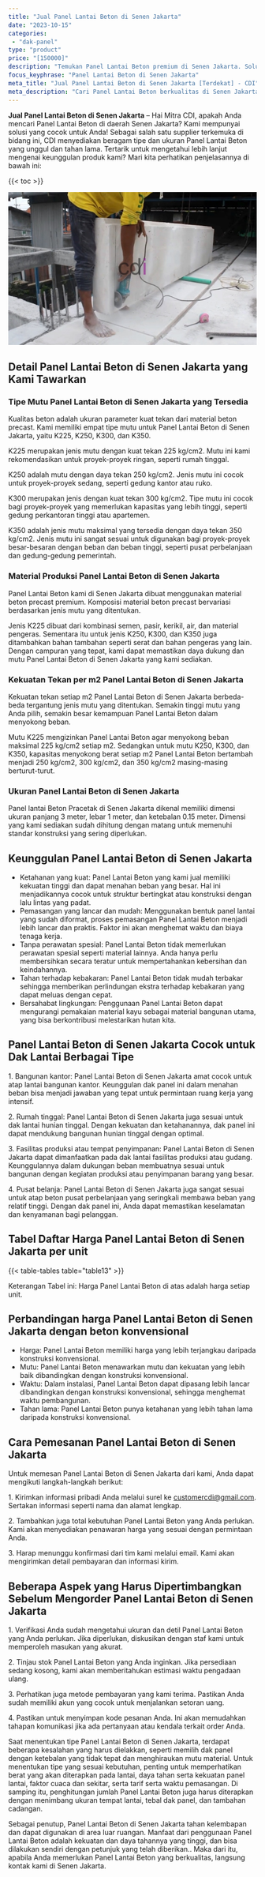 ```yaml
---
title: "Jual Panel Lantai Beton di Senen Jakarta"
date: "2023-10-15"
categories:
 - "dak-panel"
type: "product"
price: "[150000]"
description: "Temukan Panel Lantai Beton premium di Senen Jakarta. Solusi ideal untuk proyek konstruksi dengan standar terbaik, Panel Lantai Beton memberikan ketahanan optimal untuk proyek pembangunan. Hubungi kami sekarang."
focus_keyphrase: "Panel Lantai Beton di Senen Jakarta"
meta_title: "Jual Panel Lantai Beton di Senen Jakarta [Terdekat] - CDI"
meta_description: "Cari Panel Lantai Beton berkualitas di Senen Jakarta?. Tersedia Panel Lantai Beton premium untuk pembangunan. Penawaran spesial hanya di sini."
---
```


**Jual Panel Lantai Beton di Senen Jakarta** – Hai Mitra CDI, apakah Anda mencari Panel Lantai Beton di daerah Senen Jakarta? Kami mempunyai solusi yang cocok untuk Anda! Sebagai salah satu supplier terkemuka di bidang ini, CDI menyediakan beragam tipe dan ukuran Panel Lantai Beton yang unggul dan tahan lama. Tertarik untuk mengetahui lebih lanjut mengenai keunggulan produk kami? Mari kita perhatikan penjelasannya di bawah ini:

{{< toc >}}

![Jual Panel Lantai Beton di Senen Jakarta](/images/dak-panel/dak-panel-32.jpg)

## Detail Panel Lantai Beton di Senen Jakarta yang Kami Tawarkan

### Tipe Mutu Panel Lantai Beton di Senen Jakarta yang Tersedia

Kualitas beton adalah ukuran parameter kuat tekan dari material beton precast. Kami memiliki empat tipe mutu untuk Panel Lantai Beton di Senen Jakarta, yaitu K225, K250, K300, dan K350.

K225 merupakan jenis mutu dengan kuat tekan 225 kg/cm2. Mutu ini kami rekomendasikan untuk proyek-proyek ringan, seperti rumah tinggal.

K250 adalah mutu dengan daya tekan 250 kg/cm2. Jenis mutu ini cocok untuk proyek-proyek sedang, seperti gedung kantor atau ruko.

K300 merupakan jenis dengan kuat tekan 300 kg/cm2. Tipe mutu ini cocok bagi proyek-proyek yang memerlukan kapasitas yang lebih tinggi, seperti gedung perkantoran tinggi atau apartemen.

K350 adalah jenis mutu maksimal yang tersedia dengan daya tekan 350 kg/cm2. Jenis mutu ini sangat sesuai untuk digunakan bagi proyek-proyek besar-besaran dengan beban dan beban tinggi, seperti pusat perbelanjaan dan gedung-gedung pemerintah.

### Material Produksi Panel Lantai Beton di Senen Jakarta

Panel Lantai Beton kami di Senen Jakarta dibuat menggunakan material beton precast premium. Komposisi material beton precast bervariasi berdasarkan jenis mutu yang ditentukan.

Jenis K225 dibuat dari kombinasi semen, pasir, kerikil, air, dan material pengeras. Sementara itu untuk jenis K250, K300, dan K350 juga ditambahkan bahan tambahan seperti serat dan bahan pengeras yang lain. Dengan campuran yang tepat, kami dapat memastikan daya dukung dan mutu Panel Lantai Beton di Senen Jakarta yang kami sediakan.

### Kekuatan Tekan per m2 Panel Lantai Beton di Senen Jakarta

Kekuatan tekan setiap m2 Panel Lantai Beton di Senen Jakarta berbeda-beda tergantung jenis mutu yang ditentukan. Semakin tinggi mutu yang Anda pilih, semakin besar kemampuan Panel Lantai Beton dalam menyokong beban.

Mutu K225 mengizinkan Panel Lantai Beton agar menyokong beban maksimal 225 kg/cm2 setiap m2. Sedangkan untuk mutu K250, K300, dan K350, kapasitas menyokong berat setiap m2 Panel Lantai Beton bertambah menjadi 250 kg/cm2, 300 kg/cm2, dan 350 kg/cm2 masing-masing berturut-turut.

### Ukuran Panel Lantai Beton di Senen Jakarta

Panel lantai Beton Pracetak di Senen Jakarta dikenal memiliki dimensi ukuran panjang 3 meter, lebar 1 meter, dan ketebalan 0.15 meter. Dimensi yang kami sediakan sudah dihitung dengan matang untuk memenuhi standar konstruksi yang sering diperlukan.

## Keunggulan Panel Lantai Beton di Senen Jakarta

*   Ketahanan yang kuat: Panel Lantai Beton yang kami jual memiliki kekuatan tinggi dan dapat menahan beban yang besar. Hal ini menjadikannya cocok untuk struktur bertingkat atau konstruksi dengan lalu lintas yang padat.
*   Pemasangan yang lancar dan mudah: Menggunakan bentuk panel lantai yang sudah diformat, proses pemasangan Panel Lantai Beton menjadi lebih lancar dan praktis. Faktor ini akan menghemat waktu dan biaya tenaga kerja.
*   Tanpa perawatan spesial: Panel Lantai Beton tidak memerlukan perawatan spesial seperti material lainnya. Anda hanya perlu membersihkan secara teratur untuk mempertahankan kebersihan dan keindahannya.
*   Tahan terhadap kebakaran: Panel Lantai Beton tidak mudah terbakar sehingga memberikan perlindungan ekstra terhadap kebakaran yang dapat meluas dengan cepat.
*   Bersahabat lingkungan: Penggunaan Panel Lantai Beton dapat mengurangi pemakaian material kayu sebagai material bangunan utama, yang bisa berkontribusi melestarikan hutan kita.

## Panel Lantai Beton di Senen Jakarta Cocok untuk Dak Lantai Berbagai Tipe

1\.  Bangunan kantor: Panel Lantai Beton di Senen Jakarta amat cocok untuk atap lantai bangunan kantor. Keunggulan dak panel ini dalam menahan beban bisa menjadi jawaban yang tepat untuk permintaan ruang kerja yang intensif.

2\.  Rumah tinggal: Panel Lantai Beton di Senen Jakarta juga sesuai untuk dak lantai hunian tinggal. Dengan kekuatan dan ketahanannya, dak panel ini dapat mendukung bangunan hunian tinggal dengan optimal.

3\.  Fasilitas produksi atau tempat penyimpanan: Panel Lantai Beton di Senen Jakarta dapat dimanfaatkan pada dak lantai fasilitas produksi atau gudang. Keunggulannya dalam dukungan beban membuatnya sesuai untuk bangunan dengan kegiatan produksi atau penyimpanan barang yang besar.

4\.  Pusat belanja: Panel Lantai Beton di Senen Jakarta juga sangat sesuai untuk atap beton pusat perbelanjaan yang seringkali membawa beban yang relatif tinggi. Dengan dak panel ini, Anda dapat memastikan keselamatan dan kenyamanan bagi pelanggan.

## Tabel Daftar Harga Panel Lantai Beton di Senen Jakarta per unit

{{< table-tables table="table13" >}}

Keterangan Tabel ini: Harga Panel Lantai Beton di atas adalah harga setiap unit.

## Perbandingan harga Panel Lantai Beton di Senen Jakarta dengan beton konvensional

*   Harga: Panel Lantai Beton memiliki harga yang lebih terjangkau daripada konstruksi konvensional.
*   Mutu: Panel Lantai Beton menawarkan mutu dan kekuatan yang lebih baik dibandingkan dengan konstruksi konvensional.
*   Waktu: Dalam instalasi, Panel Lantai Beton dapat dipasang lebih lancar dibandingkan dengan konstruksi konvensional, sehingga menghemat waktu pembangunan.
*   Tahan lama: Panel Lantai Beton punya ketahanan yang lebih tahan lama daripada konstruksi konvensional.

## Cara Pemesanan Panel Lantai Beton di Senen Jakarta

Untuk memesan Panel Lantai Beton di Senen Jakarta dari kami, Anda dapat mengikuti langkah-langkah berikut:

1\.  Kirimkan informasi pribadi Anda melalui surel ke customercdi@gmail.com. Sertakan informasi seperti nama dan alamat lengkap.

2\.  Tambahkan juga total kebutuhan Panel Lantai Beton yang Anda perlukan. Kami akan menyediakan penawaran harga yang sesuai dengan permintaan Anda.

3\.  Harap menunggu konfirmasi dari tim kami melalui email. Kami akan mengirimkan detail pembayaran dan informasi kirim.

## Beberapa Aspek yang Harus Dipertimbangkan Sebelum Mengorder Panel Lantai Beton di Senen Jakarta

1\.  Verifikasi Anda sudah mengetahui ukuran dan detil Panel Lantai Beton yang Anda perlukan. Jika diperlukan, diskusikan dengan staf kami untuk memperoleh masukan yang akurat.

2\.  Tinjau stok Panel Lantai Beton yang Anda inginkan. Jika persediaan sedang kosong, kami akan memberitahukan estimasi waktu pengadaan ulang.

3\.  Perhatikan juga metode pembayaran yang kami terima. Pastikan Anda sudah memiliki akun yang cocok untuk menjalankan setoran uang.

4\.  Pastikan untuk menyimpan kode pesanan Anda. Ini akan memudahkan tahapan komunikasi jika ada pertanyaan atau kendala terkait order Anda.

Saat menentukan tipe Panel Lantai Beton di Senen Jakarta, terdapat beberapa kesalahan yang harus dielakkan, seperti memilih dak panel dengan ketebalan yang tidak tepat dan menghiraukan mutu material. Untuk menentukan tipe yang sesuai kebutuhan, penting untuk memperhatikan berat yang akan diterapkan pada lantai, daya tahan serta kekuatan panel lantai, faktor cuaca dan sekitar, serta tarif serta waktu pemasangan. Di samping itu, penghitungan jumlah Panel Lantai Beton juga harus diterapkan dengan menimbang ukuran tempat lantai, tebal dak panel, dan tambahan cadangan.

Sebagai penutup, Panel Lantai Beton di Senen Jakarta tahan kelembapan dan dapat digunakan di area luar ruangan. Manfaat dari penggunaan Panel Lantai Beton adalah kekuatan dan daya tahannya yang tinggi, dan bisa dilakukan sendiri dengan petunjuk yang telah diberikan.. Maka dari itu, apabila Anda memerlukan Panel Lantai Beton yang berkualitas, langsung kontak kami di Senen Jakarta.